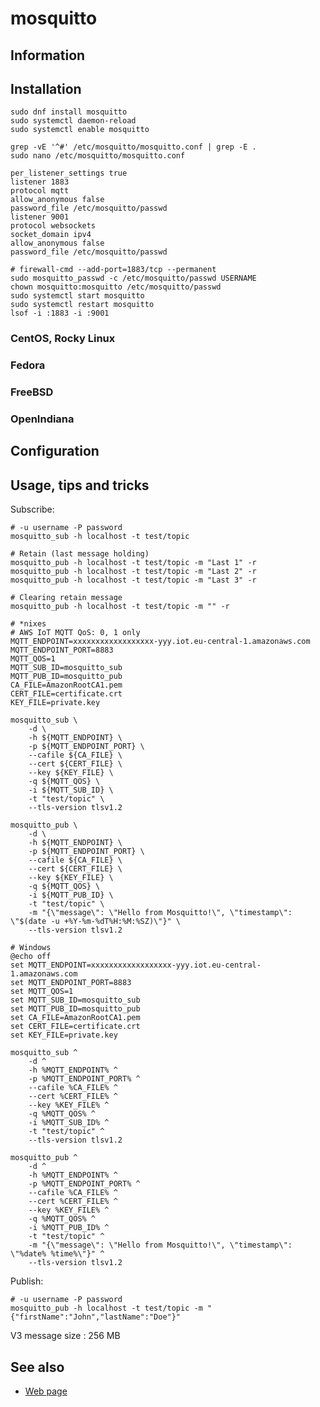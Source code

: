 # mosquitto

## Information

## Installation

```shell
sudo dnf install mosquitto
sudo systemctl daemon-reload
sudo systemctl enable mosquitto
```

```shell
grep -vE '^#' /etc/mosquitto/mosquitto.conf | grep -E .
sudo nano /etc/mosquitto/mosquitto.conf
```

    per_listener_settings true
    listener 1883
    protocol mqtt
    allow_anonymous false
    password_file /etc/mosquitto/passwd
    listener 9001
    protocol websockets
    socket_domain ipv4
    allow_anonymous false
    password_file /etc/mosquitto/passwd

```shell
# firewall-cmd --add-port=1883/tcp --permanent
sudo mosquitto_passwd -c /etc/mosquitto/passwd USERNAME
chown mosquitto:mosquitto /etc/mosquitto/passwd
sudo systemctl start mosquitto
sudo systemctl restart mosquitto
lsof -i :1883 -i :9001
```

### CentOS, Rocky Linux

### Fedora

### FreeBSD

### OpenIndiana

## Configuration

## Usage, tips and tricks

Subscribe:

```shell
# -u username -P password
mosquitto_sub -h localhost -t test/topic

# Retain (last message holding)
mosquitto_pub -h localhost -t test/topic -m "Last 1" -r
mosquitto_pub -h localhost -t test/topic -m "Last 2" -r
mosquitto_pub -h localhost -t test/topic -m "Last 3" -r

# Clearing retain message
mosquitto_pub -h localhost -t test/topic -m "" -r

# *nixes
# AWS IoT MQTT QoS: 0, 1 only
MQTT_ENDPOINT=xxxxxxxxxxxxxxxxxx-yyy.iot.eu-central-1.amazonaws.com
MQTT_ENDPOINT_PORT=8883
MQTT_QOS=1
MQTT_SUB_ID=mosquitto_sub
MQTT_PUB_ID=mosquitto_pub
CA_FILE=AmazonRootCA1.pem
CERT_FILE=certificate.crt
KEY_FILE=private.key

mosquitto_sub \
    -d \
    -h ${MQTT_ENDPOINT} \
    -p ${MQTT_ENDPOINT_PORT} \
    --cafile ${CA_FILE} \
    --cert ${CERT_FILE} \
    --key ${KEY_FILE} \
    -q ${MQTT_QOS} \
    -i ${MQTT_SUB_ID} \
    -t "test/topic" \
    --tls-version tlsv1.2

mosquitto_pub \
    -d \
    -h ${MQTT_ENDPOINT} \
    -p ${MQTT_ENDPOINT_PORT} \
    --cafile ${CA_FILE} \
    --cert ${CERT_FILE} \
    --key ${KEY_FILE} \
    -q ${MQTT_QOS} \
    -i ${MQTT_PUB_ID} \
    -t "test/topic" \
    -m "{\"message\": \"Hello from Mosquitto!\", \"timestamp\": \"$(date -u +%Y-%m-%dT%H:%M:%SZ)\"}" \
    --tls-version tlsv1.2

# Windows
@echo off
set MQTT_ENDPOINT=xxxxxxxxxxxxxxxxxx-yyy.iot.eu-central-1.amazonaws.com
set MQTT_ENDPOINT_PORT=8883
set MQTT_QOS=1
set MQTT_SUB_ID=mosquitto_sub
set MQTT_PUB_ID=mosquitto_pub
set CA_FILE=AmazonRootCA1.pem
set CERT_FILE=certificate.crt
set KEY_FILE=private.key

mosquitto_sub ^
    -d ^
    -h %MQTT_ENDPOINT% ^
    -p %MQTT_ENDPOINT_PORT% ^
    --cafile %CA_FILE% ^
    --cert %CERT_FILE% ^
    --key %KEY_FILE% ^
    -q %MQTT_QOS% ^
    -i %MQTT_SUB_ID% ^
    -t "test/topic" ^
    --tls-version tlsv1.2

mosquitto_pub ^
    -d ^
    -h %MQTT_ENDPOINT% ^
    -p %MQTT_ENDPOINT_PORT% ^
    --cafile %CA_FILE% ^
    --cert %CERT_FILE% ^
    --key %KEY_FILE% ^
    -q %MQTT_QOS% ^
    -i %MQTT_PUB_ID% ^
    -t "test/topic" ^
    -m "{\"message\": \"Hello from Mosquitto!\", \"timestamp\": \"%date% %time%\"}" ^
    --tls-version tlsv1.2
```

Publish:

```shell
# -u username -P password
mosquitto_pub -h localhost -t test/topic -m "{"firstName":"John","lastName":"Doe"}"
```

V3 message size : 256 MB

## See also

* [Web page](https://mosquitto.org/)

